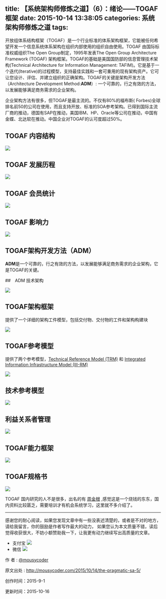 title: 【系统架构师修炼之道】（6）：绪论——TOGAF框架
date: 2015-10-14 13:38:05
categories: 系统架构师修炼之道
tags:
---

开放组体系结构框架（TOGAF）是一个行业标准的体系架构框架，它能被任何希望开发一个信息系统体系架构在组织内部使用的组织自由使用。TOGAF 由国际标准权威组织The Open Group制定，1995年发表The Open Group   Architecture Framework (TOGAF) 架构框架。TOGAF的基础是美国国防部的信息管理技术架构(Technical Architecture for Information Management: TAFIM)。它是基于一个迭代(Iterative)的过程模型，支持最佳实践和一套可重用的现有架构资产。它可让您设计、评估、并建立组织的正确架构。TOGAF的关键是架构开发方法（Architecture Development Method:**ADM**）: 一个可靠的，行之有效的方法，以发展能够满足商务需求的企业架构。

<!-- more -->

企业架构方法有很多，但TOGAF是最主流的。不仅有80%的福布斯( Forbes)全球排名前50的公司在使用，而且支持开放、标准的SOA参考架构。已得到国际主流厂商的推动，德国有SAP在推动，美国IBM、HP、Oracle等公司在推动，中国有金蝶、北达软在推动。中国企业对TOGAF的认可度超过50%。


## TOGAF 内容结构

![](http://7xjl4u.com1.z0.glb.clouddn.com/15-8-26/29258868.jpg)

## TOGAF 发展历程


![](http://7xjl4u.com1.z0.glb.clouddn.com/15-8-22/79947094.jpg)

## TOGAF 会员统计

![](http://7xjl4u.com1.z0.glb.clouddn.com/15-8-22/32618074.jpg)

## TOGAF 影响力

![](http://7xjl4u.com1.z0.glb.clouddn.com/15-8-22/92550959.jpg)

## TOGAF架构开发方法（**ADM**）

**ADM**是一个可靠的，行之有效的方法，以发展能够满足商务需求的企业架构，它是TOGAF的关键。


##　ADM 技术架构

![](http://7xjl4u.com1.z0.glb.clouddn.com/15-8-22/84957313.jpg)

## TOGAF架构框架

提供了一个详细的架构工件模型，包括交付物、交付物的工件和架构构建块

![](http://7xjl4u.com1.z0.glb.clouddn.com/15-8-22/38848299.jpg)

## TOGAF参考模型

提供了两个参考模型，[Technical Reference Model (TRM)](https://en.wikipedia.org/wiki/Reference_model) 和 [Integrated Information Infrastructure Model (III-RM)](http://pubs.opengroup.org/architecture/togaf9-doc/arch/chap44.html)

![](http://7xjl4u.com1.z0.glb.clouddn.com/15-8-22/38161031.jpg)

## 技术参考模型

![](http://7xjl4u.com1.z0.glb.clouddn.com/15-8-22/6468208.jpg)

## 利益关系者管理


![](http://7xjl4u.com1.z0.glb.clouddn.com/15-8-22/57699638.jpg)


## TOGAF能力框架

![](http://7xjl4u.com1.z0.glb.clouddn.com/15-8-22/206671.jpg)

## TOGAF规格书

![](http://7xjl4u.com1.z0.glb.clouddn.com/15-8-22/83929797.jpg)

TOGAF 国内研究的人不是很多，出名的有 [周金根](http://www.zhoujingen.cn/blog/) ,感觉这是一个烧钱的东东，国内资料比较匮乏，需要培训才有机会系统学习，这里就不多介绍了。

---

感谢您的耐心阅读，如果您发现文章中有一些没表述清楚的，或者是不对的地方，请给我留言，你的鼓励是作者写作最大的动力，
如果您认为本文质量不错，读后觉得收获很大，不妨小额赞助我一下，让我更有动力继续写出高质量的文章。

- 支付宝 
![](http://7xjl4u.com1.z0.glb.clouddn.com/15-10-14/18963137.jpg)
- 微信 
![](http://7xjl4u.com1.z0.glb.clouddn.com/15-10-14/34122370.jpg)
   
作 者 : [@mousycoder](http://weibo.com/mousycoder)

原文出处 : http://mousycoder.com/2015/10/14/the-pragmatic-sa-5/

创作时间：2015-9-1

更新时间：2015-10-16

